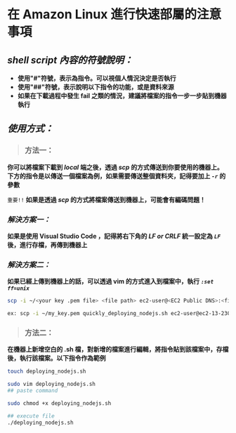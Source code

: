 # **在 Amazon Linux 進行快速部屬的注意事項**

## _shell script 內容的符號說明：_

- **使用"#"符號，表示為指令。可以視個人情況決定是否執行**
- **使用"##"符號，表示說明以下指令的功能，或是資料來源**
- **如果在下載過程中發生 fail 之類的情況，建議將檔案的指令一步一步貼到機器執行**

## _使用方式：_

> ### 方法一：

**你可以將檔案下載到 _local_ 端之後，透過 _scp_ 的方式傳送到你要使用的機器上。下方的指令是以傳送一個檔案為例，如果需要傳送整個資料夾，記得要加上 _`-r`_ 的參數**

`重要!!` **如果是透過 _scp_ 的方式將檔案傳送到機器上，可能會有編碼問題！**

### _解決方案一：_

**如果是使用 Visual Studio Code ，記得將右下角的 _LF or CRLF_ 統一設定為 _`LF`_ 後，進行存檔，再傳到機器上**

### _解決方案二：_

**如果已經上傳到機器上的話，可以透過 vim 的方式進入到檔案中，執行 _`:set ff=unix`_**

```sh
scp -i ~/<your key .pem file> <file path> ec2-user@<EC2 Public DNS>:<file destination in EC2>

ex: scp -i ~/my_key.pem quickly_deploying_nodejs.sh ec2-user@ec2-13-230-72-90.ap-northeast-1.compute.amazonaws.com:/home/ec2-user
```

> ### 方法二：

**在機器上新增空白的 .sh 檔，對新增的檔案進行編輯，將指令貼到該檔案中，存檔後，執行該檔案。以下指令作為範例**

```sh
touch deploying_nodejs.sh

sudo vim deploying_nodejs.sh
## paste command

sudo chmod +x deploying_nodejs.sh

## execute file
./deploying_nodejs.sh
```
